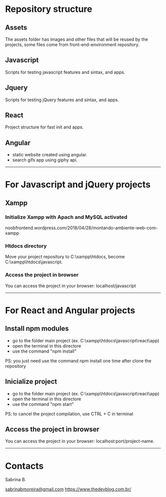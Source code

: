 # Repository structure

## Assets
The assets folder has images and other files that will be reused by the projects, some files come from front-end-environment repository.

## Javascript
Scripts for testing javascript features and sintax, and apps.

## Jquery
Scripts for testing jQuery features and sintax, and apps.

## React
Project structure for fast init and apps.

## Angular
- static website created using angular.
- search gifs app using giphy api. 

---


# For Javascript and jQuery projects

## Xampp

### Initialize Xampp with Apach and MySQL activated
noobfrontend.wordpress.com/2018/04/28/montando-ambiente-web-com-xampp

### Htdocs directory
Move your project repository to C:\xampp\htdocs, become C:\xampp\htdocs\javascript.

### Access the project in browser
You can access the project in your browser: localhost/javascript


---


# For React and Angular projects

## Install npm modules
* go to the folder main project (ex. C:\xampp\htdocs\javascript\react\app)
* open the terminal in this directore
* use the command "npm install"

PS: you just need use the command npm install one time after clone the repository


## Inicialize project
* go to the folder main project (ex. C:\xampp\htdocs\javascript\react\app)
* open the terminal in this directore
* use the command "npm start"

PS: to cancel the project compilation, use CTRL + C in terminal


## Access the project in browser
You can access the project in your browser: localhost:port/project-name.

---

# Contacts
Sabrina B.

sabrinabmoreira@gmail.com
https://www.thedevblog.com.br/


